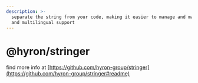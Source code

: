```yaml
---
description: >-
  separate the string from your code, making it easier to manage and maintain,
  and multilingual support
---
```


# @hyron/stringer

find more info at [https://github.com/hyron-group/stringer](https://github.com/hyron-group/stringer#readme)

